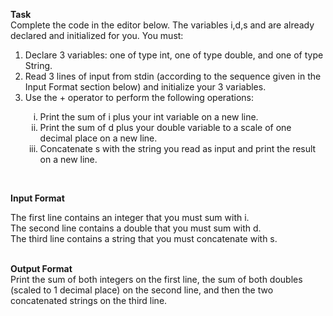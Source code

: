 <b>Task</b><br>
Complete the code in the editor below. The variables i,d,s and are already declared and initialized for you. You must:
<ol type="1">
<li>Declare 3 variables: one of type int, one of type double, and one of type String.</li>
<li>Read 3 lines of input from stdin (according to the sequence given in the Input Format section below) and initialize your 3 variables.</li>
<li>Use the + operator to perform the following operations:</li>
<ol type="i">
<li>Print the sum of i plus your int variable on a new line.</li>
<li>Print the sum of d plus your double variable to a scale of one decimal place on a new line.</li>
<li>Concatenate s with the string you read as input and print the result on a new line.</li>
</ol></ol><br>

<b>Input Format</b>

The first line contains an integer that you must sum with i.<br>
The second line contains a double that you must sum with d.<br>
The third line contains a string that you must concatenate with s.<br><br>

<b>Output Format</b><br>
Print the sum of both integers on the first line, the sum of both doubles (scaled to 1 decimal place) on the second line, and then the two concatenated strings on the third line.
